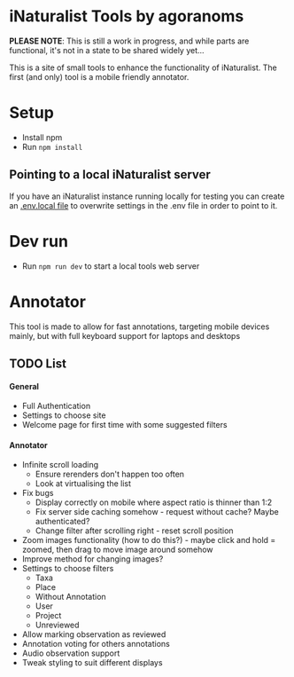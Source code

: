 # iNaturalist Tools by agoranoms
**PLEASE NOTE**: This is still a work in progress, and while parts are functional, it's not in a state to be shared widely yet...

This is a site of small tools to enhance the functionality of iNaturalist.
The first (and only) tool is a mobile friendly annotator.

# Setup
- Install npm
- Run `npm install`

## Pointing to a local iNaturalist server
If you have an iNaturalist instance running locally for testing you can create an [.env.local file](https://vite.dev/guide/env-and-mode#env-files) to overwrite settings in the .env file in order to point to it.

# Dev run
- Run `npm run dev` to start a local tools web server

# Annotator
This tool is made to allow for fast annotations, targeting mobile devices mainly, but with full keyboard support for laptops and desktops

## TODO List
#### General
- Full Authentication
- Settings to choose site
- Welcome page for first time with some suggested filters

#### Annotator
- Infinite scroll loading
  - Ensure rerenders don't happen too often
  - Look at virtualising the list
- Fix bugs
  - Display correctly on mobile where aspect ratio is thinner than 1:2
  - Fix server side caching somehow - request without cache? Maybe authenticated?
  - Change filter after scrolling right - reset scroll position
- Zoom images functionality (how to do this?) - maybe click and hold = zoomed, then drag to move image around somehow
- Improve method for changing images?
- Settings to choose filters
    - Taxa
    - Place
    - Without Annotation
    - User
    - Project
    - Unreviewed
- Allow marking observation as reviewed
- Annotation voting for others annotations
- Audio observation support
- Tweak styling to suit different displays
